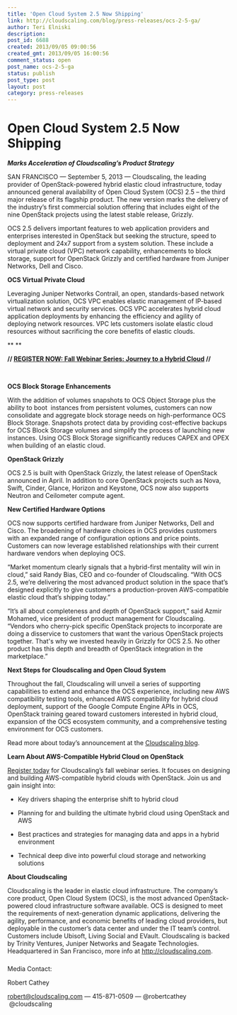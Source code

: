 ```yaml
---
title: 'Open Cloud System 2.5 Now Shipping'
link: http://cloudscaling.com/blog/press-releases/ocs-2-5-ga/
author: Teri Elniski
description: 
post_id: 6688
created: 2013/09/05 09:00:56
created_gmt: 2013/09/05 16:00:56
comment_status: open
post_name: ocs-2-5-ga
status: publish
post_type: post
layout: post
category: press-releases
---
```


# Open Cloud System 2.5 Now Shipping

_**Marks Acceleration of Cloudscaling’s Product Strategy**_

SAN FRANCISCO — September 5, 2013 — Cloudscaling, the leading provider of OpenStack-powered hybrid elastic cloud infrastructure, today announced general availability of Open Cloud System (OCS) 2.5 – the third major release of its flagship product. The new version marks the delivery of the industry’s first commercial solution offering that includes eight of the nine OpenStack projects using the latest stable release, Grizzly.

OCS 2.5 delivers important features to web application providers and enterprises interested in OpenStack but seeking the structure, speed to deployment and 24x7 support from a system solution. These include a virtual private cloud (VPC) network capability, enhancements to block storage, support for OpenStack Grizzly and certified hardware from Juniper Networks, Dell and Cisco.

**OCS Virtual Private Cloud**

Leveraging Juniper Networks Contrail, an open, standards-based network virtualization solution, OCS VPC enables elastic management of IP-based virtual network and security services. OCS VPC accelerates hybrid cloud application deployments by enhancing the efficiency and agility of deploying network resources. VPC lets customers isolate elastic cloud resources without sacrificing the core benefits of elastic clouds.

** **

**// [REGISTER NOW: Fall Webinar Series: Journey to a Hybrid Cloud](http://go.cloudscaling.com/cloudscaling-fall-2013-webinar-series) //**

 

**OCS Block Storage Enhancements**

With the addition of volumes snapshots to OCS Object Storage plus the ability to boot  instances from persistent volumes, customers can now consolidate and aggregate block storage needs on high-performance OCS Block Storage. Snapshots protect data by providing cost-effective backups for OCS Block Storage volumes and simplify the process of launching new instances. Using OCS Block Storage significantly reduces CAPEX and OPEX when building of an elastic cloud.

**OpenStack Grizzly**

OCS 2.5 is built with OpenStack Grizzly, the latest release of OpenStack announced in April. In addition to core OpenStack projects such as Nova, Swift, Cinder, Glance, Horizon and Keystone, OCS now also supports Neutron and Ceilometer compute agent.

**New Certified Hardware Options**

OCS now supports certified hardware from Juniper Networks, Dell and Cisco. The broadening of hardware choices in OCS provides customers with an expanded range of configuration options and price points. Customers can now leverage established relationships with their current hardware vendors when deploying OCS.

“Market momentum clearly signals that a hybrid-first mentality will win in cloud,” said Randy Bias, CEO and co-founder of Cloudscaling. “With OCS 2.5, we’re delivering the most advanced product solution in the space that’s designed explicitly to give customers a production-proven AWS-compatible elastic cloud that’s shipping today.”

“It’s all about completeness and depth of OpenStack support,” said Azmir Mohamed, vice president of product management for Cloudscaling. “Vendors who cherry-pick specific OpenStack projects to incorporate are doing a disservice to customers that want the various OpenStack projects together. That's why we invested heavily in Grizzly for OCS 2.5. No other product has this depth and breadth of OpenStack integration in the marketplace.”

**Next Steps for Cloudscaling and Open Cloud System**

Throughout the fall, Cloudscaling will unveil a series of supporting capabilities to extend and enhance the OCS experience, including new AWS compatibility testing tools, enhanced AWS compatibility for hybrid cloud deployment, support of the Google Compute Engine APIs in OCS, OpenStack training geared toward customers interested in hybrid cloud, expansion of the OCS ecosystem community, and a comprehensive testing environment for OCS customers.

Read more about today’s announcement at the [Cloudscaling blog](http://www.cloudscaling.com/blog/cloud-computing/game-on-ocs-2-5/).

**Learn About AWS-Compatible Hybrid Cloud on OpenStack**

[Register today](http://go.cloudscaling.com/cloudscaling-fall-2013-webinar-series) for Cloudscaling’s fall webinar series. It focuses on designing and building AWS-compatible hybrid clouds with OpenStack. Join us and gain insight into:

  * Key drivers shaping the enterprise shift to hybrid cloud

  * Planning for and building the ultimate hybrid cloud using OpenStack and AWS

  * Best practices and strategies for managing data and apps in a hybrid environment

  * Technical deep dive into powerful cloud storage and networking solutions

**About Cloudscaling**

Cloudscaling is the leader in elastic cloud infrastructure. The company’s core product, Open Cloud System (OCS), is the most advanced OpenStack-powered cloud infrastructure software available. OCS is designed to meet the requirements of next-generation dynamic applications, delivering the agility, performance, and economic benefits of leading cloud providers, but deployable in the customer’s data center and under the IT team’s control. Customers include Ubisoft, Living Social and EVault. Cloudscaling is backed by Trinity Ventures, Juniper Networks and Seagate Technologies. Headquartered in San Francisco, more info at <http://cloudscaling.com>. 

###

Media Contact:

Robert Cathey

[robert@cloudscaling.com](mailto:robert@cloudscaling.com) — 415-871-0509 — @robertcathey  @cloudscaling